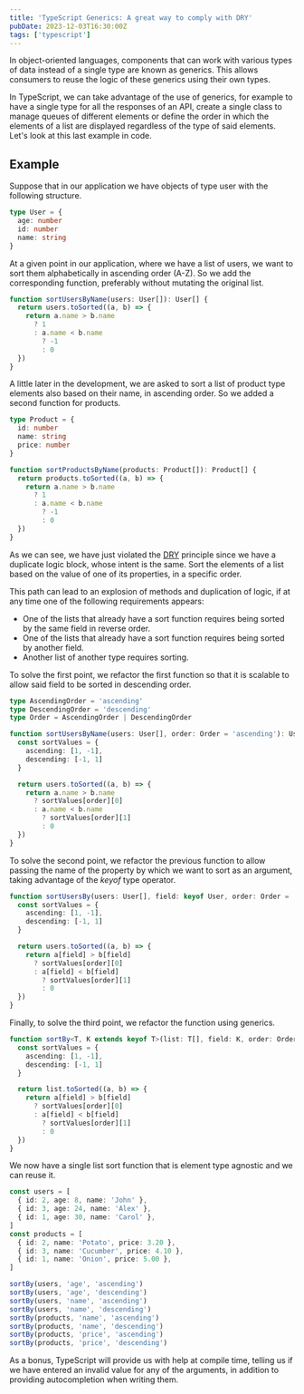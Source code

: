```yaml
---
title: 'TypeScript Generics: A great way to comply with DRY'
pubDate: 2023-12-03T16:30:00Z
tags: ['typescript']
---
```

In object-oriented languages, components that can work with various types of data instead of a single type are known as generics. This allows consumers to reuse the logic of these generics using their own types.

In TypeScript, we can take advantage of the use of generics, for example to have a single type for all the responses of an API, create a single class to manage queues of different elements or define the order in which the elements of a list are displayed regardless of the type of said elements. Let's look at this last example in code.

## Example

Suppose that in our application we have objects of type user with the following structure.

```typescript
type User = {
  age: number
  id: number
  name: string
}
```

At a given point in our application, where we have a list of users, we want to sort them alphabetically in ascending order (A-Z). So we add the corresponding function, preferably without mutating the original list.

```typescript
function sortUsersByName(users: User[]): User[] {
  return users.toSorted((a, b) => {
    return a.name > b.name
      ? 1
      : a.name < b.name
        ? -1
        : 0
  })
}
```

A little later in the development, we are asked to sort a list of product type elements also based on their name, in ascending order. So we added a second function for products.

```typescript
type Product = {
  id: number
  name: string
  price: number
}
```

```typescript
function sortProductsByName(products: Product[]): Product[] {
  return products.toSorted((a, b) => {
    return a.name > b.name
      ? 1
      : a.name < b.name
        ? -1
        : 0
  })
}
```

As we can see, we have just violated the <a href="https://en.wikipedia.org/wiki/Don%27t_repeat_yourself" target="_blank">DRY</a> principle since we have a duplicate logic block, whose intent is the same. Sort the elements of a list based on the value of one of its properties, in a specific order.

This path can lead to an explosion of methods and duplication of logic, if at any time one of the following requirements appears:
* One of the lists that already have a sort function requires being sorted by the same field in reverse order.
* One of the lists that already have a sort function requires being sorted by another field.
* Another list of another type requires sorting.

To solve the first point, we refactor the first function so that it is scalable to allow said field to be sorted in descending order.

```typescript
type AscendingOrder = 'ascending'
type DescendingOrder = 'descending'
type Order = AscendingOrder | DescendingOrder

function sortUsersByName(users: User[], order: Order = 'ascending'): User[] {
  const sortValues = {
    ascending: [1, -1],
    descending: [-1, 1]
  }

  return users.toSorted((a, b) => {
    return a.name > b.name
      ? sortValues[order][0]
      : a.name < b.name
        ? sortValues[order][1]
        : 0
  })
}
```

To solve the second point, we refactor the previous function to allow passing the name of the property by which we want to sort as an argument, taking advantage of the _keyof_ type operator.

```typescript
function sortUsersBy(users: User[], field: keyof User, order: Order = 'ascending'): User[] {
  const sortValues = {
    ascending: [1, -1],
    descending: [-1, 1]
  }

  return users.toSorted((a, b) => {
    return a[field] > b[field]
      ? sortValues[order][0]
      : a[field] < b[field]
        ? sortValues[order][1]
        : 0
  })
}
```

Finally, to solve the third point, we refactor the function using generics.

```typescript
function sortBy<T, K extends keyof T>(list: T[], field: K, order: Order = 'ascending'): T[] {
  const sortValues = {
    ascending: [1, -1],
    descending: [-1, 1]
  }

  return list.toSorted((a, b) => {
    return a[field] > b[field]
      ? sortValues[order][0]
      : a[field] < b[field]
        ? sortValues[order][1]
        : 0
  })
}
```

We now have a single list sort function that is element type agnostic and we can reuse it.

```typescript
const users = [
  { id: 2, age: 8, name: 'John' },
  { id: 3, age: 24, name: 'Alex' },
  { id: 1, age: 30, name: 'Carol' },
]
const products = [
  { id: 2, name: 'Potato', price: 3.20 },
  { id: 3, name: 'Cucumber', price: 4.10 },
  { id: 1, name: 'Onion', price: 5.00 },
]

sortBy(users, 'age', 'ascending')
sortBy(users, 'age', 'descending')
sortBy(users, 'name', 'ascending')
sortBy(users, 'name', 'descending')
sortBy(products, 'name', 'ascending')
sortBy(products, 'name', 'descending')
sortBy(products, 'price', 'ascending')
sortBy(products, 'price', 'descending')
```

As a bonus, TypeScript will provide us with help at compile time, telling us if we have entered an invalid value for any of the arguments, in addition to providing autocompletion when writing them.